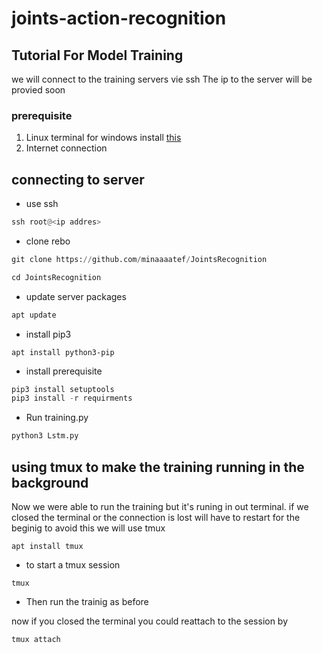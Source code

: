 # joints-action-recognition

## Tutorial For Model Training
we will connect to the training servers vie ssh 
The ip to the server will be provied soon

### prerequisite
1. Linux terminal 
	for windows install [this](https://www.howtogeek.com/249966/how-to-install-and-use-the-linux-bash-shell-on-windows-10)
2. Internet connection

## connecting to server
* use ssh
 ```python
 ssh root@<ip addres> 
```
* clone rebo
```python 
git clone https://github.com/minaaaatef/JointsRecognition
```
```python
cd JointsRecognition
```
* update server packages 
```python 
apt update 
```
* install pip3
```pytohn
apt install python3-pip
```
* install prerequisite
```python 
pip3 install setuptools
pip3 install -r requirments
```
* Run training.py
```python
python3 Lstm.py
```


## using tmux to make the training running in the background 
Now we were able to run the training but it's runing in out terminal. if we closed the terminal or the connection is lost will have to restart for the beginig 
to avoid this we will use tmux

```pytohn 
apt install tmux
```

* to start a tmux session 
``` pythyon 
tmux
```

* Then run the trainig as before 

now if you closed the terminal you could reattach to the session by 
```python 
tmux attach
```


